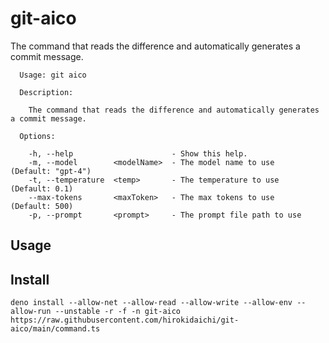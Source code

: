 # git-aico

The command that reads the difference and automatically generates a commit
message.

```
  Usage: git aico

  Description:

    The command that reads the difference and automatically generates a commit message.

  Options:

    -h, --help                      - Show this help.                                
    -m, --model        <modelName>  - The model name to use        (Default: "gpt-4")
    -t, --temperature  <temp>       - The temperature to use       (Default: 0.1)    
    --max-tokens       <maxToken>   - The max tokens to use        (Default: 500)    
    -p, --prompt       <prompt>     - The prompt file path to use
```
## Usage



## Install

```
deno install --allow-net --allow-read --allow-write --allow-env --allow-run --unstable -r -f -n git-aico https://raw.githubusercontent.com/hirokidaichi/git-aico/main/command.ts
```
